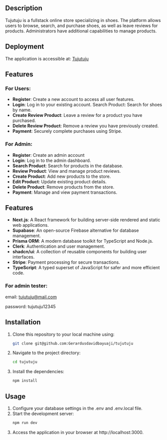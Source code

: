 ## Description

Tujutuju is a fullstack online store specializing in shoes. The platform allows users to browse, search, and purchase shoes, as well as leave reviews for products. Administrators have additional capabilities to manage products.

## Deployment

The application is accessible at:
[Tujutuju](https://tujutuju.vercel.app/ "Tujutuju")

## Features

### For Users:

- **Register**: Create a new account to access all user features.
- **Login**: Log in to your existing account. Search Product: Search for shoes by name.
- **Create Review Product**: Leave a review for a product you have purchased.
- **Delete Review Product**: Remove a review you have previously created.
- **Payment**: Securely complete purchases using Stripe.

### For Admin:

- **Register**: Create an admin account
- **Login**: Log in to the admin dashboard.
- **Search Product**: Search for products in the database.
- **Review Product**: View and manage product reviews.
- **Create Product**: Add new products to the store.
- **Edit Product**: Update existing product details.
- **Delete Product**: Remove products from the store.
- **Payment**: Manage and view payment transactions.

## Features

- **Next.js**: A React framework for building server-side rendered and static web applications.
- **Supabase**: An open-source Firebase alternative for database management.
- **Prisma ORM**: A modern database toolkit for TypeScript and Node.js.
- **Clerk**: Authentication and user management.
- **shadcn/ui**: A collection of reusable components for building user interfaces.
- **Stripe**: Payment processing for secure transactions.
- **TypeScript**: A typed superset of JavaScript for safer and more efficient code.

### For admin tester:

email: tujutuju@mail.com

password: tujutuju12345

## Installation

1. Clone this repository to your local machine using:

   ```bash
   git clone git@github.com:Gerardusdavidbayuaji/tujutuju
   ```

2. Navigate to the project directory:

   ```bash
   cd tujutuju
   ```

3. Install the dependencies:

   ```bash
   npm install
   ```

## Usage

1. Configure your database settings in the .env and .env.local file.
2. Start the development server:
   ```bash
   npm run dev
   ```
3. Access the application in your browser at http://localhost:3000.
